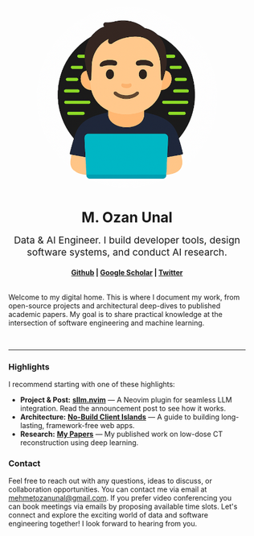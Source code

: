 <div style="max-width: 720px; margin: 2rem auto; padding: 0 1rem;">

<div style="text-align: center; margin-bottom: 2rem;">
    <img src="/images/profile.png" width="360" height="360" alt="M. Ozan Unal" style="border-radius: 50%;">
    <h1 style="margin-bottom: 0.5rem;">M. Ozan Unal</h1>
    <p style="font-size: 1.2rem; max-width: 600px; margin: 1rem auto;">
      Data & AI Engineer. I build developer tools, design software systems, and conduct AI research.
    </p>
    <h4>
      <a href="https://github.com/mozanunal">Github</a> |
      <a href="https://scholar.google.com/citations?user=u_HbXUUAAAAJ&hl=en">Google Scholar</a> |
      <a href="https://twitter.com/MOzanUnal">Twitter</a>
    </h4>
  </div>

Welcome to my digital home. This is where I document my work, from open-source
projects and architectural deep-dives to published academic papers. My goal is
to share practical knowledge at the intersection of software engineering and
machine learning.

<br>

---

### Highlights

I recommend starting with one of these highlights:

- **Project & Post:** **[sllm.nvim](/2025/05/sllm.nvim/)** — A Neovim plugin for
  seamless LLM integration. Read the announcement post to see how it works.
- **Architecture:** **[No-Build Client Islands](/2025/05/client-islands/)** — A
  guide to building long-lasting, framework-free web apps.
- **Research:** **[My Papers](/papers/)** — My published work on low-dose CT
  reconstruction using deep learning.

### Contact

Feel free to reach out with any questions, ideas to discuss, or
collaboration opportunities. You can contact me via email at
[mehmetozanunal@gmail.com](mailto:mehmetozanunal@gmail.com). If you prefer video
conferencing you can book meetings via emails by proposing available time slots.
Let's connect and explore the exciting world of data and software engineering
together! I look forward to hearing from you.

</div>
